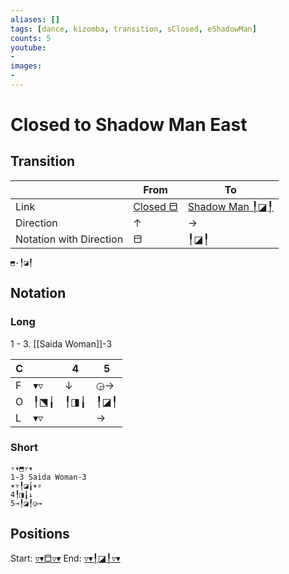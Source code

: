 ```yaml
---
aliases: [] 
tags: [dance, kizomba, transition, sClosed, eShadowMan]
counts: 5
youtube:
- 
images:
-
---
```


# Closed to Shadow Man East
## Transition
|                         | From | To   |
| ----------------------- | ---- | ---- |
| Link                    | [Closed ⬒](Postures/Closed%20⬒.md) | [Shadow Man ╿◪╿](Postures/Shadow%20Man%20╿◪╿.md) |
| Direction               |   ↑   |   →  |
| Notation with Direction |   ⬒   |   ╿◪╿   |

```
⬒-╿◪╿
``` 

## Notation
### Long
1 - 3. [[Saida Woman]]-3

| C   |     | 4   | 5   |
| --- | --- | --- | --- |
| F   | ▾▿  | ↓   | ◶→  |
| O   | ╿⬔╽ | ╿◨╽ | ╿◪╿ |
| L   | ▾▿  |     | →   |

### Short
```
▿▾⬒▿▾
1-3 Saida Woman-3
▾▿╿◪╽▾▿
4╿◨╽↓
5→╿◪╿◶→
```

## Positions
Start: [▿▾⬒▿▾](Positions/Closed/▿▾⬒▿▾.md)
End: [▿▾╿◪╿▿▾](Positions/Shadow%20Man/▿▾╿◪╿▿▾.md)
